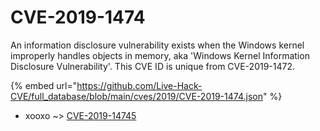 # CVE-2019-1474

An information disclosure vulnerability exists when the Windows kernel improperly handles objects in memory, aka 'Windows Kernel Information Disclosure Vulnerability'. This CVE ID is unique from CVE-2019-1472.

{% embed url="https://github.com/Live-Hack-CVE/full_database/blob/main/cves/2019/CVE-2019-1474.json" %}


* xooxo ~> [CVE-2019-14745](https://zeste.alice-snow.ru/2019/database/cve-2019-1474/cve-2019-14745-xooxo)